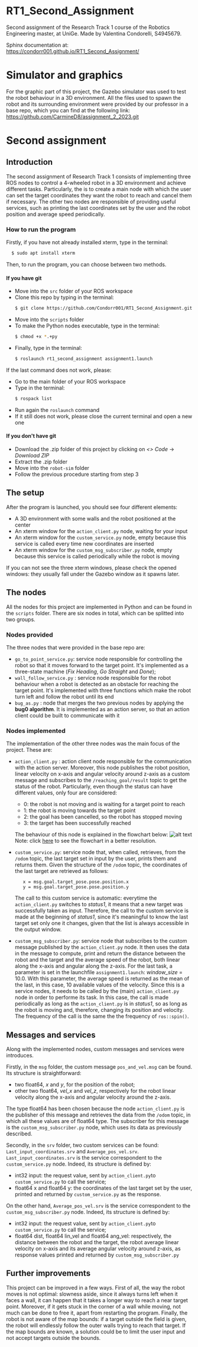 
# RT1_Second_Assignment
 Second assignment of the Research Track 1 course of the Robotics Engineering master, at UniGe. 
 Made by Valentina Condorelli, S4945679.

 Sphinx documentation at: https://condorr001.github.io/RT1_Second_Assignment/

# Simulator and graphics

For the graphic part of this project, the Gazebo simulator was used to test the robot behaviour in a 3D environment. All the files used to spawn the robot and its surrounding environment were provided by our professor in a base repo, which you can find at the following link: https://github.com/CarmineD8/assignment_2_2023.git

# Second assignment
## Introduction

The second assignment of Research Track 1 consists of implementing three ROS nodes to control a 4-wheeled robot in a 3D environment and achieve different tasks. Particularly, the is to create a main node with which the user can set the target coordinates they want the robot to reach and cancel them if necessary. The other two nodes are responsible of providing useful services, such as printing the last coordinates set by the user and the robot position and average speed periodically.
### How to run the program
Firstly, if you have not already installed xterm, type in the terminal:
```bash
  $ sudo apt install xterm
  ```
Then, to run the program, you can choose between two methods.
#### If you have git
- Move into the `src` folder of your ROS workspace
- Clone this repo by typing in the terminal:
  ```bash
  $ git clone https://github.com/Condorr001/RT1_Second_Assignment.git
  ```
- Move into the `scripts` folder
- To make the Python nodes executable, type in the terminal:
  ```bash
  $ chmod +x *.+py
  ```
- Finally, type in the terminal:
  ```bash
  $ roslaunch rt1_second_assignment assignment1.launch
  ```
If the last command does not work, please:
- Go to the main folder of your ROS workspace
- Type in the terminal:
  ```bash
  $ rospack list
  ```
- Run again the `roslaunch` command
- If it still does not work, please close the current terminal and open a new one


#### If you don't have git
- Download the .zip folder of this project by clicking on *<> Code* -> *Download ZIP*
- Extract the .zip folder
- Move into the `robot-sim` folder
- Follow the previous procedure starting from step 3

## The setup
After the program is launched, you should see four different elements:
- A 3D environment with some walls and the robot positioned at the center
- An xterm window for the `action_client.py` node, waiting for your input
- An xterm window for the `custom_service.py` node, empty because this service is called every time new coordinates are inserted
- An xterm window for the `custom_msg_subscriber.py` node, empty because this service is called periodically while the robot is moving

If you can not see the three xterm windows, please check the opened windows: they usually fall under the Gazebo window as it spawns later.

## The nodes
All the nodes for this project are implemented in Python and can be found in the `scripts`   folder. There are six nodes in total, which can be splitted into two groups.

### Nodes provided
The three nodes that were provided in the base repo are:
-  `go_to_point_service.py`: service node responsible for controlling the robot so that it moves forward to the target point. It's implemented as a three-state machine (*Fix Heading*, *Go Straight* and *Done*);
- `wall_follow_service.py` : service node responsible for the robot behaviour when a robot is detected as an obstacle for reaching the target point. It's implemented with three functions which make the robot turn left and follow the robot until its end
- `bug_as.py` : node that merges the two previous nodes by applying the **bug0 algorithm**. It is implemented as an action server, so that an action client could be built to communicate with it

### Nodes implemented
The implementation of the other three nodes was the main focus of the project. These are:
- `action_client.py` : action client node responsible for the communication with the action server. Moreover, this node publishes the robot position, linear velocity on x-axis and angular velocity around z-axis as a custom message and subscribes to the `/reaching_goal/result` topic to get the status of the robot. Particularly, even though the status can have different values, only four are considered:
	- 0: the robot is not moving and is waiting for a target point to reach
	- 1: the robot is moving towards the target point
	- 2: the goal has been cancelled, so the robot has stopped moving
	- 3: the target has been successfully reached

  The behaviour of this node is explained in the flowchart below:
  ![alt text](https://github.com/Condorr001/RT1_Second_Assignment/blob/main/flowchart/actionclient_flowchart.jpg)
  Note: click [here](https://viewer.diagrams.net/?tags=%7B%7D&target=blank&highlight=0000ff&edit=_blank&layers=1&nav=1&title=actionclient_flowchart.drawio#R7R1bl5s2%2Btf45MlzEHcek5mkzTbN2e1km83THGzLNhuMXMAz4%2F76lUDCIAmssc3FePvQDDII8d303TUx7jevv8T%2Bdv07WsBwomuL14nxMNF1ADQL%2F0NG9vmIbdCBVRws6E2Hgcfgb0gHNTq6CxYwqdyYIhSmwbY6OEdRBOdpZcyPY%2FRSvW2Jwupbt%2F4KCgOPcz8UR78Hi3Sdj7q6cxj%2FFQarNXszsL38l43PbqZfkqz9BXopDRkfJ8Z9jFCa%2F7V5vYchAR6Dy%2FfP%2B%2B%2Fhl5%2F2L%2F%2F4V%2FKX%2F%2B8Pv337%2Buc0n%2BzTWx4pPiGGUXry1A%2Fz1Z9fF9M%2FNvut8%2FeXr%2BaT982cenTuZz%2FcUYDRj033DIJwgQFKL1GcrtEKRX748TD6IUa7aAHJezR8dbjnC0JbPAjw4H9hmu4pdfi7FOGhdboJ6a%2F5O8mLOKQd%2BWJ6X4J28Rw2fCYjPD9ewbQJHAe8YoaAaAPTeI8fjGHop8FzdXU%2BpcxVcd8B%2BvgPioA3IEOGCzvE6%2F2wRBgMZaTYf%2B0Q%2B2GaZGB9j28A1vY1Ayf7Hf%2B1Iv8%2B4k9P2Wx4cfmE%2BW8iwsMQcydB7Ms6SOHj1s%2BA%2B4IFhAxtzzBO4esJiBPhzGaxKMu9HDgWMIGyLnGrrbWECusm2EJXZAuzT67QBVR8joI08EMCNbz4Nfl%2FhPctAUNV%2BPdFyyalJbp%2F6pqEtnUJbZtt0bZ9GzLfVCRuu1eZb9bK%2FEXwLBX5onBnTyRbP5I%2BMvPnP1cZwqZzFKI43yyCnI2kUz7AZRDlm0qxZ%2BTTV1%2BJh7N1Vkfrlo5ZK51ixl1F%2BQpCuOzsi6aEtnazMEjWMMZ%2Fo2UhPOa7JEUbovLBJCHq5Ji%2BOdnNknkczLKPxjxIRM0ntMi%2BN0XbYJ4p1XEDMLCkwoKKPMfmp3B8yu99OoCteD9hFDyXH4Zk1eQVu2ieBigaOWxzGOKviKE%2FXwfR6mmF8ATkOtmFaQnm2e1EMrGHktRPd0mVMmM0wy%2FV72VIYMDN3vDE5udRQJE6ckTkX%2BnTD9PmYQCj9I1feI7yQD%2F9YY5fi4mhPW2CKQpMmXBEZcJwJMpEoT1f3mgxbkKbcBW1CaD3akGK6sQPmEjx8cWfwfAIFRP6DbDseE9%2F2ASLRY4uiG1Of5bNRxC2RUGUZh9jfZhYD00MQP089OFJQdFlTDUQWi1nTLU7Bxj0JcrQptP9k6y%2FpLPbFS4zqs%2Bj5TIhcpvDVbGk09HnDlMZxP%2F6GyLxollC%2Fvm1tLMUMjeB8XO2DybE1UBY%2BdOZAniNNjO8IQ5H%2BAK9aspZhsSUsyXS12lN%2BGoKwjdavCd%2BVAKh0E8SrH1UwFcVvfA1SP9DfyF%2F%2FyDjdxa9engt3fawpxedyF4RKyWoWxKgs7EzZYHOXKQM6Twy8%2BXTp8r%2BV34ijaMefkvO9xZhIow8f1%2B6jcra%2BgW78vcc6Cyf8aKSC4g%2Bha9IIEWiJra35RClIHeFZlMnaYx%2BwvtcxD1EiJizH5ZBGHJDralqLkc4uitIC1NCt0ZrwsK%2BCU0NqHo1gdWrqib6NQWnyyy%2BGgNss30qDNhsPuLmvK9aoWwSfA03WxT7Gbgb7N4RWajbGIsruKBAAgWUPvlhAnNI5V4YtEu3u5Q9EUSrXGfGwizs0KBtSyhyznDblNivMmd4a4EeINO5RygULVWh6PQqFMW42%2BNLkM6J5yuzMipyJr9rkHQOWH4BJXRHl5gKli0SemtRH13FVBgBoTuqhO71SegM%2BCVsfIslxHyVnhq9JqJGp9fuNM3SK%2BxBr0411egszH%2FSvqPGkIXtbpiZjBrfXDfMZIi7BlWrxsBNRk32xcHvaepedbeZGufxE1u5W1XWuuIuRnYlfAr2BTMxTnUatrbxm9UIjeNKNn6jSw1XvxFZ5SnKKr1XWcWWWcLG%2B%2BRnYfjukjyWnEdtEYoXQeSnkDOP6Tcy4%2FoFZQZobjYuQ%2BQTkfQ%2Bo0l8S7TIqHGQarJhV%2B1BKbd0ag%2FqIn7GyC0spnWcW2qc7x3t7KLRMpp4pl5jgBRasuVx3HGmlswUBi662Z3WrIupAp8P3sElijc%2BWafo%2FSyJPibmkjRmvrE4JnUDsudy2bdAmfwM0hxbqR9EhdSMdpsZjJMsWDk0VcLiAkaOLRGO0mQPrTXpqBJCOCneeIgx%2Fij9Io83YqDG%2B9JD5PJH%2BbfDY9lVV3FKZaFa53voJqJpWVW6cnmfk2pE0%2BQJlA9dXSiiaXma9D2169Ll62o1AqqLRoskAnqdO5XdKKewBarpGrepnJmIw6bxutqbDNEhJ0Xetet9qnlsRs3e1JF7VIzKPMJsM8%2B1gNcpWUueWltOvBWykYZo9Di2WRVPnmRf1xxR%2FrcWG2Bpc00OF10D1wFOV1Y8JgNna4kWhrgV9CFLhpjKZaiqSEbNnnPhbC5PMZvrYtuMKNjGE%2FcxamLHZT2B%2Bb8uatJWcdqdQeuI7okxKg3KTGv3GlM1RPeCPGwg2cj6tvX5sIEnSYzpNmxg3ght26obUr%2B0LTpePr7C%2BS4lWu8MZaVh1I0WxEnm6SK1eUwVDuaZdlzSoBOIxTy5JEmweYHZOsjybHYJLBWOCdWAHAn0FThwq%2FamlF9k2bXt8ctt1EEZqmE2U%2B%2BTX2yRX8ajZ5nNlVBYzbLMKntcyBsDuEfa06zsYZhQw%2BGmc82h87hJtFpGlGBjN5st2p0JXC6%2F5kJlhlZX7MTorIRAeUJ6ph%2FLcdu7jmxZCnu%2BrPyuvT3%2FNtoEmbqqlOq1URBb5pHUmsxbvN%2BSoXd%2FvSOT0uhyFoHzo5TdNPejedYML38%2B9zYPQ%2F11TM6N1b%2B5eBsbtqnaVajfDdsUc%2F5qCpCqld14VKomD4TMgaZK562FSszbyA8zVd0iZq%2F5YZZo5o0mP8w8lh%2BmcyF3SojnpodVHfRFnWr7SqopIpOlh8WZ%2B2pSSvsSk72yrK48PWyQ2VwOL8tk3SM63bOt23BZmao5D1avLitL1KBGI8usYx4rGzjVnK2rSyAyRR%2FJ5yLt1KfGxhAFk6kimNxO5dLlu9rUZIyCdjNGT7YSOkoEBTzmPQ6lqpmgNk9DQr%2B5S6WC8ksG1e424soMu%2FGBdpJBLaV2ONcpypuLe0mSh8cqDM71j%2FLk2ZUst27Dr8eKsI8rRr369dgyS9i4p6453gYYnqeOD1RLXRgyp3VrHgxL9A1Jkj1Fgu8JgDqnGGIAWgIAPQkAW0vvtFRaxlygCIblbfaTqVnny%2B9GNSkKQYttWz9RNSk6rxQz8UrOhVQTV%2BM1Da8DTcMWuXmUW5VqoNzutbrbFhWH8aSd2M2NKEjaiV7hgAu1oTCqkzrV51vUAkVXf9Zqfe0nTzMIo6esxzvmmlLoXIrt3k38otVoIZokpaR6pwfs2KJSN0a5xeB3VG71GkaxRYfLgvSiDGg1VVZ%2FLT1vIGszUT7FQNq6kvZDZCpm6YwCvufjnXSKz8tJqU9kzmxGnrXaxJF17DiIqqWqVmsCCUN2mstiK2TPD9ksAJKjELo9V8m5EZF2biJ8zS7PG8oG38WgRk%2B%2FWDGPyADj0d1y2mzS3Vyt6m3Tz9PdOq%2FFAtptZGbYqpYQ0HrVKYDkbIIRJQ1Tcmvyg1eNIfM8fuJc4h1k4IvsJK%2BmE7msd3uHr6YDsnOSus21cG4jP9JR7TPt9Jof6Yy5DNs5WoateybnVLm6AiF2uMb%2F%2BYnCoyYs%2BzaMvtXnbbpVOgKGfaQ105EH2nGSu6JlNiJVxG3eDLU7y%2FWqnXwvlCrKUkO7TxV1RD%2F7lbpmDT7QJVNViqOjOlFV3NsIKTmqKe5uryElR1LJnD%2FGdQz2D05Y2hhrnbUHJvxA4LGbz2GSLHdhmC%2BeMsgw3Hm2oaKxd9oJ2BXt10sAPq8qCwcMekPWZ7Rb0N%2BGseSq9tVxezWWXNExeqyuct9UV5lAlhIdwZeCaUgw511Ufm5CWvdG79KhMIqrDc6r4KokKr4pFeksmu8tW8jiRdipicxC3pFqFOKtlpP4oi6yhdzb8JG7yqpdry5yr4fqRSA1SjfoufR7jFI%2FLV0vYAjL13ARlC9DNP9ZUEPVim0Ux6cbvMdd74Z2WYu3MHE7yz7ybuNgQmVW9Xo9mNATBedYCjq8Ghl44CZgsfOlrqbhjVtfSzw5HCLhU111iGV5grZpqtYLW61pm6JI%2BgNSbT7rJYjJF%2FNxdgpRnHUNzKOFGjGG9yM613hE5xI3589RL%2FmIvvfIOcznHLDck6AoWlgXgkIXC2SKs%2FI6MUs90XVWPtucaznDywQlkuTF9RByOgHgS5UkEltWSd2axPYu7h84pVRpqOf1MDI9fgiaHO3dODcKTY5R1am%2BDV0QFN0mWAKWYThyk8ZTPoJaOzdof16GHkvdGmPHEUpsTWaNZbPDHi9bpz7tzszxxEBJnZkTXYmZY%2Bl9mzlAE43HMcqp88VPHTvwEUXL5Dii9Z1GVEB%2FC7Ln%2FFIEN0ILibgbihpvyex9WRi2tUJ3oKk0CBun%2BtiXtufynXQsR7vTSv%2Fp1RlVlT9hXr153ksVxfOvtbXmBEGg87nbb3%2BCDajDovpAO7E3oIl5VWPxIVNJ0aRteQ47%2B%2BpqnMjFqXHlU1eIo5NHWRgG2wT26XgQdlyJD0jmeWitGBKwZNDRK1Gq3SUBqEFiV9ae6L1%2FgEufVHEPzioQCnjs3hucA3AbabGAWbMKBN1rYmyx0LJ0xpponFm%2BEy52k98kEPoQ3MaGzutIshNMWePxjqS3qPkPcucTOpvIYHehjQ9fxogElA46Bv7O9e%2FYiiR3%2FA8%3D) to see the flowchart in a better resolution.
 - `custom_service.py`: service node that, when called, retrieves, from the `/odom` topic, the last target set in input by the user, prints them and returns them. Given the structure of the `/odom` topic, the coordinates of the last target are retrieved as follows:
	 ```
		x = msg.goal.target_pose.pose.position.x
		y = msg.goal.target_pose.pose.position.y
	 ```
	 The call to this custom service is automatic: everytime the `action_client.py` switches to *status1*, it means that a new target was successfully taken as input. Therefore, the call to the custom service is made at the beginning of *status1*, since it's meaningful to know the last target set only one it changes, given that the list is always accessible in the output window.
	 
- `custom_msg_subscriber.py`: service node that subscribes to the custom message published by the `action_client.py` node. It then uses the data in the message to compute, print and return the distance between the robot and the target and the average speed of the robot, both linear along the x-axis and angular along the z-axis. For the last task, a parameter is set in the launchfile `assignment1.launch`: *window_size* = 10.0. With this parameter, the average speed is returned as the mean of the last, in this case, 10 available values of the velocity.
Since this is a service nodes, it needs to be called by the (main) `action_client.py` node in order to performe its task. In this case, the call is made periodically as long as the `action_client.py` is in *status1*, so as long as the robot is moving and, therefore, changing its position and velocity. The frequency of the call is the same the the frequency of `ros::spin()`.

## Messages and services
Along with the implemented nodes, custom messages and services were introduces. 

Firstly, in the `msg` folder, the custom message `pos_and_vel.msg` can be found. Its structure is straightforward: 
- two float64, *x* and *y*, for the position of the robot;
- other two float64, *vel_x* and *vel_z*, respectively for the robot linear velocity along the x-axis and angular velocity around the z-axis. 

The type float64 has been chosen because the node `action_client.py` is the publisher of this message and retrieves the data from the `/odom` topic, in which all these values are of float64 type.
The subscriber for this message is the `custom_msg_subscriber.py` node, which uses its data as previously described.

Secondly, in the `srv` folder, two custom services can be found: `Last_input_coordinates.srv` and `Average_pos_vel.srv`.
`Last_input_coordinates.srv` is the service correspondent to the `custom_service.py` node. Indeed, its structure is defined by:
- int32 input: the request value, sent by `action_client.py`to `custom_service.py` to call the service;
- float64 x and float64 y: the coordinates of the last target set by the user, printed and returned by `custom_service.py` as the response.

On the other hand, `Average_pos_vel.srv` is the service correspondent to the `custom_msg_subscriber.py` node. Indeed, its structure is defined by:
- int32 input: the request value, sent by `action_client.py`to `custom_service.py` to call the service;
- float64 dist, float64 lin_vel and float64 ang_vel: respectively, the distance between the robot and the target, the robot average linear velocity on x-axis and its average angular velocity around z-axis, as response values printed and returned by `custom_msg_subscriber.py`

## Further improvements
This project can be improved in a few ways.
First of all, the way the robot moves is not optimal: slowness aside, since it always turns left when it faces a wall, it can happen that it takes a longer way to reach a near target point. 
Moreover, if it gets stuck in the corner of a wall while moving, not much can be done to free it, apart from restarting the program.
Finally, the robot is not aware of the map bounds: if a target outside the field is given, the robot will endlessly follow the outer walls trying to reach that target. If the map bounds are known, a solution could be to limit the user input and not accept targets outside the bounds. 
